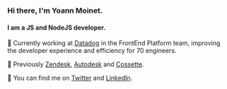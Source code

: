 ### Hi there, I'm Yoann Moinet.

#### I am a JS and NodeJS developer.

🙌 Currently working at [Datadog](https://datadoghq.com/) in the FrontEnd Platform team, improving the developer experience and efficiency for 70 engineers.

📜 Previously [Zendesk](https://zendesk.com/), [Autodesk](https://autodesk.com/) and [Cossette](http://www.cossette.com/en).

🔗 You can find me on [Twitter](https://twitter.com/yoannm) and [LinkedIn](https://www.linkedin.com/in/yoannmoinet/).

<!--
**yoannmoinet/yoannmoinet** is a ✨ _special_ ✨ repository because its `README.md` (this file) appears on your GitHub profile.

Here are some ideas to get you started:

- 🔭 I’m currently working on ...
- 🌱 I’m currently learning ...
- 👯 I’m looking to collaborate on ...
- 🤔 I’m looking for help with ...
- 💬 Ask me about ...
- 📫 How to reach me: ...
- 😄 Pronouns: ...
- ⚡ Fun fact: ...
-->

